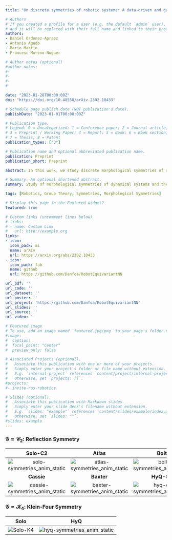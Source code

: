 ```yaml
---
title: "On discrete symmetries of robotic systems: A data-driven and group-theoretic analysis"

# Authors
# If you created a profile for a user (e.g. the default `admin` user), write the username (folder name) here
# and it will be replaced with their full name and linked to their profile.
authors:
- Daniel Ordonez-Apraez
- Antonio Agudo
- Mario Martin
- Francesc Moreno-Noguer

# Author notes (optional)
#author_notes:
#-
#-
#-
#-

date: "2023-01-28T00:00:00Z"
doi: "https://doi.org/10.48550/arXiv.2302.10433"

# Schedule page publish date (NOT publication's date).
publishDate: "2023-01-01T00:00:00Z"

# Publication type.
# Legend: 0 = Uncategorized; 1 = Conference paper; 2 = Journal article;
# 3 = Preprint / Working Paper; 4 = Report; 5 = Book; 6 = Book section;
# 7 = Thesis; 8 = Patent
publication_types: ["3"]

# Publication name and optional abbreviated publication name.
publication: Preprint
publication_short: Preprint

abstract: In this work, we study discrete morphological symmetries of dynamical systems, a predominant feature in animal biology and robotic systems, expressed when the system's morphology has one or more planes of symmetry describing the duplication and balanced distribution of body parts. These morphological symmetries imply that the system's dynamics are symmetric (or approximately symmetric), which in turn imprints symmetries in optimal control policies and in all proprioceptive and exteroceptive measurements related to the evolution of the system's dynamics. For data-driven methods, symmetry represents an inductive bias that justifies data augmentation and the construction of symmetric function approximators. To this end, we use group theory to present a theoretical and practical framework allowing for (1) the identification of the system's morphological symmetry group $\G$, (2) data-augmentation of proprioceptive and exteroceptive measurements, and (3) the exploitation of data symmetries through the use of $\G$-equivariant/invariant neural networks, for which we present experimental results on synthetic and real-world applications, demonstrating how symmetry constraints lead to better sample efficiency and generalization while reducing the number of trainable parameters.

# Summary. An optional shortened abstract.
summary: Study of morphological symmetries of dynamical systems and their implications for learning algorithms.

tags: [Robotics, Group Theory, Symmetries, Morphological Symmetries]

# Display this page in the Featured widget?
featured: true

# Custom links (uncomment lines below)
# links:
# - name: Custom Link
#   url: http://example.org
links:
- icon:
  icon_pack: ai
  name: arXiv
  url: https://arxiv.org/abs/2302.10433
- icon:
  icon_pack: fab
  name: github
  url: https://github.com/Danfoa/RobotEquivariantNN

url_pdf: ''
url_code: ''
url_dataset: ''
url_poster: ''
url_project: 'https://github.com/Danfoa/RobotEquivariantNN'
url_slides: ''
url_source: ''
url_video: ''

# Featured image
# To use, add an image named `featured.jpg/png` to your page's folder.#
#image:
#  caption:
#  focal_point: "Center"
#  preview_only: false

# Associated Projects (optional).
#   Associate this publication with one or more of your projects.
#   Simply enter your project's folder or file name without extension.
#   E.g. `internal-project` references `content/project/internal-project/index.md`.
#   Otherwise, set `projects: []`.
#projects:
#- invite-ros-robotics

# Slides (optional).
#   Associate this publication with Markdown slides.
#   Simply enter your slide deck's filename without extension.
#   E.g. `slides: "example"` references `content/slides/example/index.md`.
#   Otherwise, set `slides: ""`.
#slides: example
---
```


<!-- {{% callout note %}}
Click the *Cite* button above to demo the feature to enable visitors to import publication metadata into their reference management software.
{{% /callout %}}

{{% callout note %}}
Create your slides in Markdown - click the *Slides* button to check out the example.
{{% /callout %}} -->

### $\mathcal{G}=\mathcal{C}_2$: Reflection Symmetry
|                                                              Solo-C2   	                                                               |                                                                Atlas   	                                                                |                                                                Bolt   	                                                                |                                                                A1 	                                                                |   
|:--------------------------------------------------------------------------------------------------------------------------------------:|:---------------------------------------------------------------------------------------------------------------------------------------:|:--------------------------------------------------------------------------------------------------------------------------------------:|:----------------------------------------------------------------------------------------------------------------------------------:|
| 	![solo-symmetries_anim_static](https://user-images.githubusercontent.com/8356912/203265566-ca07eb13-8b50-4ee1-ada7-6ebc985c4e30.gif)  | 	 ![atlas-symmetries_anim_static](https://user-images.githubusercontent.com/8356912/200183197-94242c57-bd9d-41cb-8a0b-509dceef5cb9.gif) |  ![bolt-symmetries_anim_static](https://user-images.githubusercontent.com/8356912/200183086-98d636d7-75b2-4744-b77f-99b3a1ec8e39.gif)  | ![a1-symmetries_anim_static](https://user-images.githubusercontent.com/8356912/203263932-1258a540-41d9-4b3d-9eb3-b67a840a7f5a.gif) | 	        
 |                                                             **Cassie**   	                                                             |                                                             **Baxter**   	                                                              |                                                               **HyQ**-C2  	                                                               |                                                                ---	                                                                |   
| ![cassie-symmetries_anim_static](https://user-images.githubusercontent.com/8356912/203263954-331759e7-72da-4530-b5f1-a51c328b8ad6.gif) | ![baxter-symmetries_anim_static](https://user-images.githubusercontent.com/8356912/203263946-7252bcd3-e4e5-48a4-842e-906b50df9122.gif)  | ![hyq-c2-symmetries_anim_static](https://user-images.githubusercontent.com/8356912/203263960-ee553b56-f781-40ac-8daa-d7e1c59f10e7.gif) |                                                               ------                                                               |

### $\mathcal{G}=\mathcal{K}_4$: Klein-Four Symmetry
|                                                     Solo   	                                                      |                                                                HyQ   	                                                                |   
|:-----------------------------------------------------------------------------------------------------------------:|:-------------------------------------------------------------------------------------------------------------------------------------:|
| 	![Solo-K4](https://user-images.githubusercontent.com/8356912/191269534-af143f29-1f46-4009-858b-72a63b5c67ac.gif) | 	 ![hyq-symmetries_anim_static](https://user-images.githubusercontent.com/8356912/203263962-3ee004db-f2f9-468c-ba89-04f3cd316c0d.gif) |        
